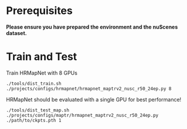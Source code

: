 # Prerequisites

**Please ensure you have prepared the environment and the nuScenes dataset.**

# Train and Test

Train HRMapNet with 8 GPUs 
```
./tools/dist_train.sh ./projects/configs/hrmapnet/hrmapnet_maptrv2_nusc_r50_24ep.py 8
```

HRMapNet should be evaluated with a single GPU for best performance!
```
./tools/dist_test_map.sh ./projects/configs/maptr/hrmapnet_maptrv2_nusc_r50_24ep.py ./path/to/ckpts.pth 1
```
